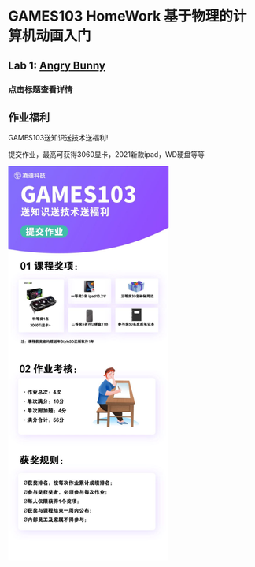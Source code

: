 # GAMES103 HomeWork 基于物理的计算机动画入门
## Lab 1: [Angry Bunny](./HW1/lab1.pdf) 
### 点击标题查看详情

## 作业福利

GAMES103送知识送技术送福利!

提交作业，最高可获得3060显卡，2021新款ipad，WD硬盘等等


<img src="./hw_prize.jpg" alt="aa"  height="800" align = center/>
<!-- ![pic](./hw_prize.jpg) -->
